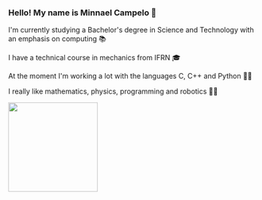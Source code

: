 ### Hello! My name is Minnael Campelo 👋

I'm currently studying a Bachelor's degree in Science and Technology with an emphasis on computing 📚

I have a technical course in mechanics from IFRN 🎓

At the moment I'm working a lot with the languages ​​C, C++ and Python 👨‍💻

I really like mathematics, physics, programming and robotics 🔢🤖

<div>
<a href="https://github.com/Minnael">
<img loading="lazy" height="180em" src="https://github-readme-stats.vercel.app/api/top-langs/?username=Minnael&layout=compact&langs_count=7&theme=dracula"/>
<!--<img loading="lazy" height="180em" src="https://github-readme-stats.vercel.app/api?username=Minnael&show_icons=true&theme=dracula&include_all_commits=true&count_private=true"/>-->
</div>

<!--
![Snake animation](https://github.com/Minnael/Minnael/blob/output/github-contribution-grid-snake.svg)
-->
